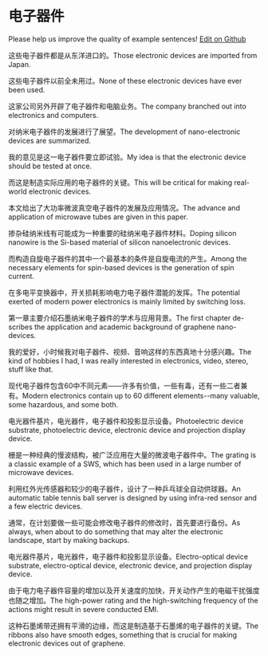 # 电子器件

Please help us improve the quality of example sentences! [Edit on Github](https://github.com/jiyushe/jiyu-example-sentence-source/blob/main/chinese/dianziqijian.md)

<p><span class="chinese">这些电子器件都是从东洋进口的。</span><span class="english">Those electronic devices are imported from Japan.</span></p>

<p><span class="chinese">这些电子器件以前全未用过。</span><span class="english">None of these electronic devices have ever been used.</span></p>

<p><span class="chinese">这家公司另外开辟了电子器件和电脑业务。</span><span class="english">The company branched out into electronics and computers.</span></p>

<p><span class="chinese">对纳米电子器件的发展进行了展望。</span><span class="english">The development of nano-electronic devices are summarized.</span></p>

<p><span class="chinese">我的意见是这一电子器件要立即试验。</span><span class="english">My idea is that the electronic device should be tested at once.</span></p>

<p><span class="chinese">而这是制造实际应用的电子器件的关键。</span><span class="english">This will be critical for making real-world electronic devices.</span></p>

<p><span class="chinese">本文给出了大功率微波真空电子器件的发展及应用情况。</span><span class="english">The advance and application of microwave tubes are given in this paper.</span></p>

<p><span class="chinese">掺杂硅纳米线有可能成为一种重要的硅纳米电子器件材料。</span><span class="english">Doping silicon nanowire is the Si-based material of silicon nanoelectronic devices.</span></p>

<p><span class="chinese">而构造自旋电子器件的其中一个最基本的条件是自旋电流的产生。</span><span class="english">Among the necessary elements for spin-based devices is the generation of spin current.</span></p>

<p><span class="chinese">在多电平变换器中，开关损耗影响电力电子器件潜能的发挥。</span><span class="english">The potential exerted of modern power electronics is mainly limited by switching loss.</span></p>

<p><span class="chinese">第一章主要介绍石墨纳米电子器件的学术与应用背景。</span><span class="english">The first chapter de-scribes the application and academic background of graphene nano-devices.</span></p>

<p><span class="chinese">我的爱好，小时候我对电子器件、视频、音响这样的东西真地十分感兴趣。</span><span class="english">The kind of hobbies I had, I was really interested in electronics, video, stereo, stuff like that.</span></p>

<p><span class="chinese">现代电子器件包含60中不同元素——许多有价值，一些有毒，还有一些二者兼有。</span><span class="english">Modern electronics contain up to 60 different elements--many valuable, some hazardous, and some both.</span></p>

<p><span class="chinese">电光器件基片，电光器件，电子器件和投影显示设备。</span><span class="english">Photoelectric device substrate, photoelectric device, electronic device and projection display device.</span></p>

<p><span class="chinese">栅是一种经典的慢波结构，被广泛应用在大量的微波电子器件中。</span><span class="english">The grating is a classic example of a SWS, which has been used in a large number of microwave devices.</span></p>

<p><span class="chinese">利用红外光传感器和较少的电子器件，设计了一种乒乓球全自动供球器。</span><span class="english">An automatic table tennis ball server is designed by using infra-red sensor and a few electric devices.</span></p>

<p><span class="chinese">通常，在计划要做一些可能会修改电子器件的修改时，首先要进行备份。</span><span class="english">As always, when about to do something that may alter the electronic landscape, start by making backups.</span></p>

<p><span class="chinese">电光器件基片，电光器件，电子器件和投影显示设备。</span><span class="english">Electro-optical device substrate, electro-optical device, electronic device, and projection display device.</span></p>

<p><span class="chinese">由于电力电子器件容量的增加以及开关速度的加快，开关动作产生的电磁干扰强度也随之增加。</span><span class="english">The high-power rating and the high-switching frequency of the actions might result in severe conducted EMI.</span></p>

<p><span class="chinese">这种石墨烯带还拥有平滑的边缘，而这是制造基于石墨烯的电子器件的关键。</span><span class="english">The ribbons also have smooth edges, something that is crucial for making electronic devices out of graphene.</span></p>

